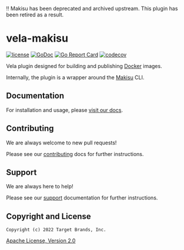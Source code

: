 ‼️ Makisu has been deprecated and archived upstream. This plugin has been retired as a result.


# vela-makisu

[![license](https://img.shields.io/crates/l/gl.svg)](../LICENSE)
[![GoDoc](https://godoc.org/github.com/go-vela/vela-makisu?status.svg)](https://godoc.org/github.com/go-vela/vela-makisu)
[![Go Report Card](https://goreportcard.com/badge/go-vela/vela-makisu)](https://goreportcard.com/report/go-vela/vela-makisu)
[![codecov](https://codecov.io/gh/go-vela/vela-makisu/branch/master/graph/badge.svg)](https://codecov.io/gh/go-vela/vela-makisu)

Vela plugin designed for building and publishing [Docker](https://www.docker.com/) images.

Internally, the plugin is a wrapper around the [Makisu](https://github.com/uber/makisu) CLI.

## Documentation

For installation and usage, please [visit our docs](https://go-vela.github.io/docs).

## Contributing

We are always welcome to new pull requests!

Please see our [contributing](CONTRIBUTING.md) docs for further instructions.

## Support

We are always here to help!

Please see our [support](SUPPORT.md) documentation for further instructions.

## Copyright and License

```
Copyright (c) 2022 Target Brands, Inc.
```

[Apache License, Version 2.0](http://www.apache.org/licenses/LICENSE-2.0)
